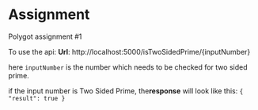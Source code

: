# Assignment
Polygot assignment #1

To use the api:
**Url**: http://localhost:5000/isTwoSidedPrime/{inputNumber}

here `inputNumber` is the number which needs to be checked for two sided prime.

if the input number is Two Sided Prime, the**response** will look like this:
`{
  "result": true
}`

